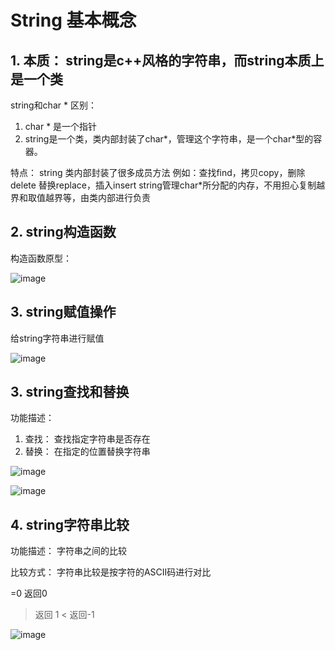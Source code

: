 
# String 基本概念

## 1. 本质： string是c++风格的字符串，而string本质上是一个类

string和char * 区别：
1. char * 是一个指针
2. string是一个类，类内部封装了char*，管理这个字符串，是一个char*型的容器。

特点：
string 类内部封装了很多成员方法
例如：查找find，拷贝copy，删除delete 替换replace，插入insert
string管理char*所分配的内存，不用担心复制越界和取值越界等，由类内部进行负责

## 2. string构造函数

构造函数原型：

![image](https://user-images.githubusercontent.com/38579506/128685566-b00fc765-09ce-46b3-a99d-f5c4ce92196c.png)

## 3. string赋值操作

给string字符串进行赋值

![image](https://user-images.githubusercontent.com/38579506/128688747-e0704ade-9923-403f-9464-9b59dbe154d1.png)

## 3. string查找和替换

功能描述：
1. 查找： 查找指定字符串是否存在
2. 替换： 在指定的位置替换字符串

![image](https://user-images.githubusercontent.com/38579506/128692185-96111252-7699-4dd8-8ed2-043b67015ba3.png)

![image](https://user-images.githubusercontent.com/38579506/128693274-c745b9d8-1e8e-46af-9841-26c24c22eed6.png)

## 4. string字符串比较

功能描述：
字符串之间的比较

比较方式：
字符串比较是按字符的ASCII码进行对比

=0 返回0
> 返回 1
< 返回-1

![image](https://user-images.githubusercontent.com/38579506/128693665-fe9f7ab6-fe38-4018-8223-95c33c76a141.png)
